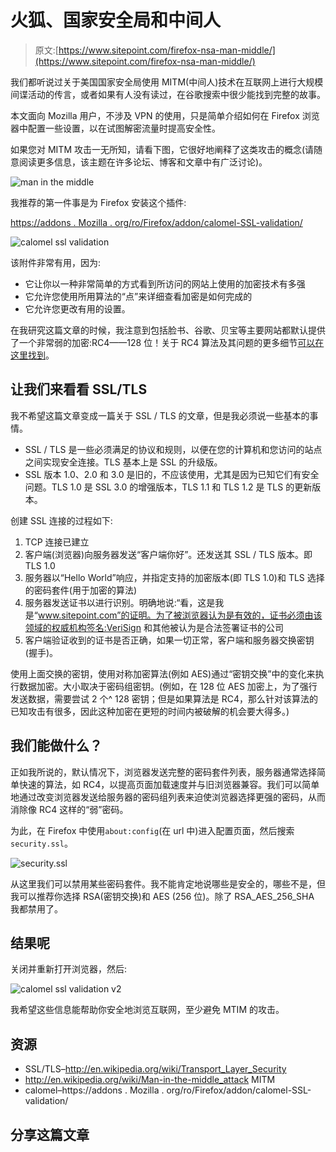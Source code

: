 # 火狐、国家安全局和中间人

> 原文:[https://www.sitepoint.com/firefox-nsa-man-middle/](https://www.sitepoint.com/firefox-nsa-man-middle/)

我们都听说过关于美国国家安全局使用 MITM(中间人)技术在互联网上进行大规模间谍活动的传言，或者如果有人没有读过，在谷歌搜索中很少能找到完整的故事。

本文面向 Mozilla 用户，不涉及 VPN 的使用，只是简单介绍如何在 Firefox 浏览器中配置一些设置，以在试图解密流量时提高安全性。

如果您对 MITM 攻击一无所知，请看下图，它很好地阐释了这类攻击的概念(请随意阅读更多信息，该主题在许多论坛、博客和文章中有广泛讨论)。

![man in the middle](../Images/7e1de19c4bb5481e1488dbfba6e03264.png)

我推荐的第一件事是为 Firefox 安装这个插件:

[https://addons . Mozilla . org/ro/Firefox/addon/calomel-SSL-validation/](https://addons.mozilla.org/ro/firefox/addon/calomel-ssl-validation/)

![calomel ssl validation](../Images/4ab035ebe1df823e1d030603ee8f9a19.png)

该附件非常有用，因为:

*   它让你以一种非常简单的方式看到所访问的网站上使用的加密技术有多强
*   它允许您使用所用算法的“点”来详细查看加密是如何完成的
*   它允许您更改有用的设置。

在我研究这篇文章的时候，我注意到包括脸书、谷歌、贝宝等主要网站都默认提供了一个非常弱的加密:RC4——128 位！关于 RC4 算法及其问题的更多细节[可以在这里找到](https://en.wikipedia.org/wiki/RC4#Security)。

## 让我们来看看 SSL/TLS

我不希望这篇文章变成一篇关于 SSL / TLS 的文章，但是我必须说一些基本的事情。

*   SSL / TLS 是一些必须满足的协议和规则，以便在您的计算机和您访问的站点之间实现安全连接。TLS 基本上是 SSL 的升级版。
*   SSL 版本 1.0、2.0 和 3.0 是旧的，不应该使用，尤其是因为已知它们有安全问题。TLS 1.0 是 SSL 3.0 的增强版本，TLS 1.1 和 TLS 1.2 是 TLS 的更新版本。

创建 SSL 连接的过程如下:

1.  TCP 连接已建立
2.  客户端(浏览器)向服务器发送“客户端你好”。还发送其 SSL / TLS 版本。即 TLS 1.0
3.  服务器以“Hello World”响应，并指定支持的加密版本(即 TLS 1.0)和 TLS 选择的密码套件(用于加密的算法)
4.  服务器发送证书以进行识别。明确地说:“看，这是我是“www.sitepoint.com”的证明。为了被浏览器认为是有效的，证书必须由该领域的权威机构签名:VeriSign 和其他被认为是合法签署证书的公司
5.  客户端验证收到的证书是否正确，如果一切正常，客户端和服务器交换密钥(握手)。

使用上面交换的密钥，使用对称加密算法(例如 AES)通过“密钥交换”中的变化来执行数据加密。大小取决于密码组密钥。(例如，在 128 位 AES 加密上，为了强行发送数据，需要尝试 2 个^ 128 密钥；但是如果算法是 RC4，那么针对该算法的已知攻击有很多，因此这种加密在更短的时间内被破解的机会要大得多。)

## 我们能做什么？

正如我所说的，默认情况下，浏览器发送完整的密码套件列表，服务器通常选择简单快速的算法，如 RC4，以提高页面加载速度并与旧浏览器兼容。我们可以简单地通过改变浏览器发送给服务器的密码组列表来迫使浏览器选择更强的密码，从而消除像 RC4 这样的“弱”密码。

为此，在 Firefox 中使用`about:config`(在 url 中)进入配置页面，然后搜索`security.ssl`。

![security.ssl](../Images/a4bdb0512aeb4380a2b0c7d40dfba2f0.png)

从这里我们可以禁用某些密码套件。我不能肯定地说哪些是安全的，哪些不是，但我可以推荐你选择 RSA(密钥交换)和 AES (256 位)。除了 RSA_AES_256_SHA 我都禁用了。

## 结果呢

关闭并重新打开浏览器，然后:

![calomel ssl validation v2](../Images/f7db99a38198c34d94218ab63517ec40.png)

我希望这些信息能帮助你安全地浏览互联网，至少避免 MTIM 的攻击。

## 资源

*   SSL/TLS–http://en.wikipedia.org/wiki/Transport_Layer_Security
*   http://en.wikipedia.org/wiki/Man-in-the-middle_attack MITM
*   calomel–https://addons . Mozilla . org/ro/Firefox/addon/calomel-SSL-validation/

## 分享这篇文章